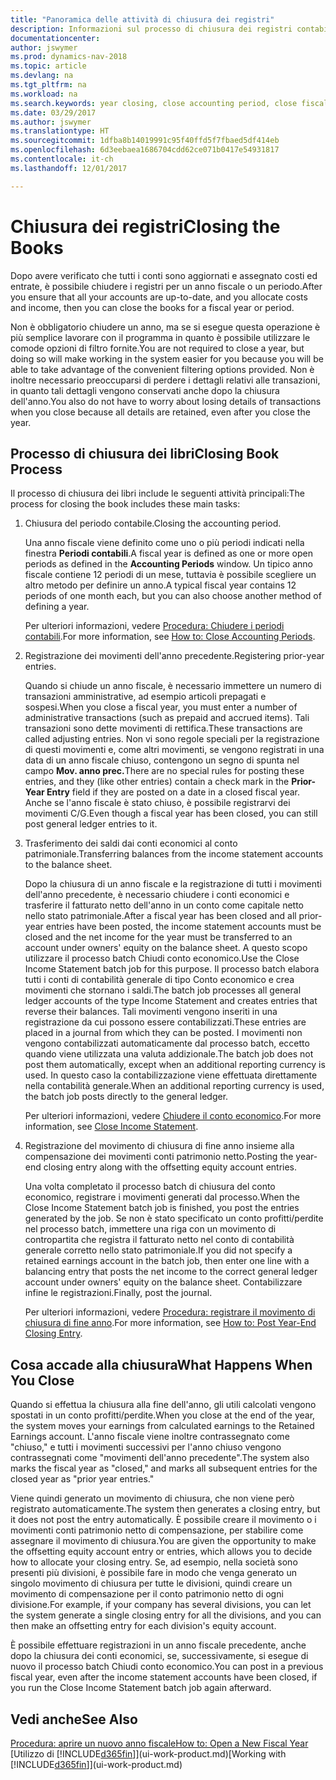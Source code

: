 ```yaml
---
title: "Panoramica delle attività di chiusura dei registri"
description: Informazioni sul processo di chiusura dei registri contabili per un anno fiscale o un periodo e su cosa accade dopo la chiusura di un anno.
documentationcenter: 
author: jswymer
ms.prod: dynamics-nav-2018
ms.topic: article
ms.devlang: na
ms.tgt_pltfrm: na
ms.workload: na
ms.search.keywords: year closing, close accounting period, close fiscal year, bank account detailed trial balance
ms.date: 03/29/2017
ms.author: jswymer
ms.translationtype: HT
ms.sourcegitcommit: 1dfba8b14019991c95f40ffd5f7fbaed5df414eb
ms.openlocfilehash: 6d3eebaea1686704cdd62ce071b0417e54931817
ms.contentlocale: it-ch
ms.lasthandoff: 12/01/2017

---
```

# <a name="closing-the-books"></a><span data-ttu-id="f774f-103">Chiusura dei registri</span><span class="sxs-lookup"><span data-stu-id="f774f-103">Closing the Books</span></span>
<span data-ttu-id="f774f-104">Dopo avere verificato che tutti i conti sono aggiornati e assegnato costi ed entrate, è possibile chiudere i registri per un anno fiscale o un periodo.</span><span class="sxs-lookup"><span data-stu-id="f774f-104">After you ensure that all your accounts are up-to-date, and you allocate costs and income, then you can close the books for a fiscal year or period.</span></span>

<span data-ttu-id="f774f-105">Non è obbligatorio chiudere un anno, ma se si esegue questa operazione è più semplice lavorare con il programma in quanto è possibile utilizzare le comode opzioni di filtro fornite.</span><span class="sxs-lookup"><span data-stu-id="f774f-105">You are not required to close a year, but doing so will make working in the system easier for you because you will be able to take advantage of the convenient filtering options provided.</span></span> <span data-ttu-id="f774f-106">Non è inoltre necessario preoccuparsi di perdere i dettagli relativi alle transazioni, in quanto tali dettagli vengono conservati anche dopo la chiusura dell'anno.</span><span class="sxs-lookup"><span data-stu-id="f774f-106">You also do not have to worry about losing details of transactions when you close because all details are retained, even after you close the year.</span></span>

## <a name="closing-book-process"></a><span data-ttu-id="f774f-107">Processo di chiusura dei libri</span><span class="sxs-lookup"><span data-stu-id="f774f-107">Closing Book Process</span></span>
<span data-ttu-id="f774f-108">Il processo di chiusura dei libri include le seguenti attività principali:</span><span class="sxs-lookup"><span data-stu-id="f774f-108">The process for closing the book includes these main tasks:</span></span>

1. <span data-ttu-id="f774f-109">Chiusura del periodo contabile.</span><span class="sxs-lookup"><span data-stu-id="f774f-109">Closing the accounting period.</span></span>

    <span data-ttu-id="f774f-110">Una anno fiscale viene definito come uno o più periodi indicati nella finestra **Periodi contabili**.</span><span class="sxs-lookup"><span data-stu-id="f774f-110">A fiscal year is defined as one or more open periods as defined in the **Accounting Periods** window.</span></span> <span data-ttu-id="f774f-111">Un tipico anno fiscale contiene 12 periodi di un mese, tuttavia è possibile scegliere un altro metodo per definire un anno.</span><span class="sxs-lookup"><span data-stu-id="f774f-111">A typical fiscal year contains 12 periods of one month each, but you can also choose another method of defining a year.</span></span>

    <span data-ttu-id="f774f-112">Per ulteriori informazioni, vedere [Procedura: Chiudere i periodi contabili](year-close-account-periods.md).</span><span class="sxs-lookup"><span data-stu-id="f774f-112">For more information, see [How to: Close Accounting Periods](year-close-account-periods.md).</span></span>
2. <span data-ttu-id="f774f-113">Registrazione dei movimenti dell'anno precedente.</span><span class="sxs-lookup"><span data-stu-id="f774f-113">Registering prior-year entries.</span></span>

    <span data-ttu-id="f774f-114">Quando si chiude un anno fiscale, è necessario immettere un numero di transazioni amministrative, ad esempio articoli prepagati e sospesi.</span><span class="sxs-lookup"><span data-stu-id="f774f-114">When you close a fiscal year, you must enter a number of administrative transactions (such as prepaid and accrued items).</span></span> <span data-ttu-id="f774f-115">Tali transazioni sono dette movimenti di rettifica.</span><span class="sxs-lookup"><span data-stu-id="f774f-115">These transactions are called adjusting entries.</span></span> <span data-ttu-id="f774f-116">Non vi sono regole speciali per la registrazione di questi movimenti e, come altri movimenti, se vengono registrati in una data di un anno fiscale chiuso, contengono un segno di spunta nel campo **Mov. anno prec.**</span><span class="sxs-lookup"><span data-stu-id="f774f-116">There are no special rules for posting these entries, and they (like other entries) contain a check mark in the **Prior-Year Entry** field if they are posted on a date in a closed fiscal year.</span></span> <span data-ttu-id="f774f-117">Anche se l'anno fiscale è stato chiuso, è possibile registrarvi dei movimenti C/G.</span><span class="sxs-lookup"><span data-stu-id="f774f-117">Even though a fiscal year has been closed, you can still post general ledger entries to it.</span></span>
3. <span data-ttu-id="f774f-118">Trasferimento dei saldi dai conti economici al conto patrimoniale.</span><span class="sxs-lookup"><span data-stu-id="f774f-118">Transferring balances from the income statement accounts to the balance sheet.</span></span>

    <span data-ttu-id="f774f-119">Dopo la chiusura di un anno fiscale e la registrazione di tutti i movimenti dell'anno precedente, è necessario chiudere i conti economici e trasferire il fatturato netto dell'anno in un conto come capitale netto nello stato patrimoniale.</span><span class="sxs-lookup"><span data-stu-id="f774f-119">After a fiscal year has been closed and all prior-year entries have been posted, the income statement accounts must be closed and the net income for the year must be transferred to an account under owners' equity on the balance sheet.</span></span> <span data-ttu-id="f774f-120">A questo scopo utilizzare il processo batch Chiudi conto economico.</span><span class="sxs-lookup"><span data-stu-id="f774f-120">Use the Close Income Statement batch job for this purpose.</span></span> <span data-ttu-id="f774f-121">Il processo batch elabora tutti i conti di contabilità generale di tipo Conto economico e crea movimenti che stornano i saldi.</span><span class="sxs-lookup"><span data-stu-id="f774f-121">The batch job processes all general ledger accounts of the type Income Statement and creates entries that reverse their balances.</span></span> <span data-ttu-id="f774f-122">Tali movimenti vengono inseriti in una registrazione da cui possono essere contabilizzati.</span><span class="sxs-lookup"><span data-stu-id="f774f-122">These entries are placed in a journal from which they can be posted.</span></span> <span data-ttu-id="f774f-123">I movimenti non vengono contabilizzati automaticamente dal processo batch, eccetto quando viene utilizzata una valuta addizionale.</span><span class="sxs-lookup"><span data-stu-id="f774f-123">The batch job does not post them automatically, except when an additional reporting currency is used.</span></span> <span data-ttu-id="f774f-124">In questo caso la contabilizzazione viene effettuata direttamente nella contabilità generale.</span><span class="sxs-lookup"><span data-stu-id="f774f-124">When an additional reporting currency is used, the batch job posts directly to the general ledger.</span></span>

    <span data-ttu-id="f774f-125">Per ulteriori informazioni, vedere [Chiudere il conto economico](year-close-income-statement.md).</span><span class="sxs-lookup"><span data-stu-id="f774f-125">For more information, see [Close Income Statement](year-close-income-statement.md).</span></span>
4. <span data-ttu-id="f774f-126">Registrazione del movimento di chiusura di fine anno insieme alla compensazione dei movimenti conti patrimonio netto.</span><span class="sxs-lookup"><span data-stu-id="f774f-126">Posting the year-end closing entry along with the offsetting equity account entries.</span></span>

    <span data-ttu-id="f774f-127">Una volta completato il processo batch di chiusura del conto economico, registrare i movimenti generati dal processo.</span><span class="sxs-lookup"><span data-stu-id="f774f-127">When the Close Income Statement batch job is finished, you post the entries generated by the job.</span></span> <span data-ttu-id="f774f-128">Se non è stato specificato un conto profitti/perdite nel processo batch, immettere una riga con un movimento di contropartita che registra il fatturato netto nel conto di contabilità generale corretto nello stato patrimoniale.</span><span class="sxs-lookup"><span data-stu-id="f774f-128">If you did not specify a retained earnings account in the batch job, then enter one line with a balancing entry that posts the net income to the correct general ledger account under owners' equity on the balance sheet.</span></span> <span data-ttu-id="f774f-129">Contabilizzare infine le registrazioni.</span><span class="sxs-lookup"><span data-stu-id="f774f-129">Finally, post the journal.</span></span>

    <span data-ttu-id="f774f-130">Per ulteriori informazioni, vedere [Procedura: registrare il movimento di chiusura di fine anno](year-how-post-year-end-close-entry.md).</span><span class="sxs-lookup"><span data-stu-id="f774f-130">For more information, see [How to: Post Year-End Closing Entry](year-how-post-year-end-close-entry.md).</span></span>

## <a name="what-happens-when-you-close"></a><span data-ttu-id="f774f-131">Cosa accade alla chiusura</span><span class="sxs-lookup"><span data-stu-id="f774f-131">What Happens When You Close</span></span>
<span data-ttu-id="f774f-132">Quando si effettua la chiusura alla fine dell'anno, gli utili calcolati vengono spostati in un conto profitti/perdite.</span><span class="sxs-lookup"><span data-stu-id="f774f-132">When you close at the end of the year, the system moves your earnings from calculated earnings to the Retained Earnings account.</span></span> <span data-ttu-id="f774f-133">L'anno fiscale viene inoltre contrassegnato come "chiuso," e tutti i movimenti successivi per l'anno chiuso vengono contrassegnati come "movimenti dell'anno precedente".</span><span class="sxs-lookup"><span data-stu-id="f774f-133">The system also marks the fiscal year as "closed," and marks all subsequent entries for the closed year as "prior year entries."</span></span>

<span data-ttu-id="f774f-134">Viene quindi generato un movimento di chiusura, che non viene però registrato automaticamente.</span><span class="sxs-lookup"><span data-stu-id="f774f-134">The system then generates a closing entry, but it does not post the entry automatically.</span></span> <span data-ttu-id="f774f-135">È possibile creare il movimento o i movimenti conti patrimonio netto di compensazione, per stabilire come assegnare il movimento di chiusura.</span><span class="sxs-lookup"><span data-stu-id="f774f-135">You are given the opportunity to make the offsetting equity account entry or entries, which allows you to decide how to allocate your closing entry.</span></span> <span data-ttu-id="f774f-136">Se, ad esempio, nella società sono presenti più divisioni, è possibile fare in modo che venga generato un singolo movimento di chiusura per tutte le divisioni, quindi creare un movimento di compensazione per il conto patrimonio netto di ogni divisione.</span><span class="sxs-lookup"><span data-stu-id="f774f-136">For example, if your company has several divisions, you can let the system generate a single closing entry for all the divisions, and you can then make an offsetting entry for each division's equity account.</span></span>

<span data-ttu-id="f774f-137">È possibile effettuare registrazioni in un anno fiscale precedente, anche dopo la chiusura dei conti economici, se, successivamente, si esegue di nuovo il processo batch Chiudi conto economico.</span><span class="sxs-lookup"><span data-stu-id="f774f-137">You can post in a previous fiscal year, even after the income statement accounts have been closed, if you run the Close Income Statement batch job again afterward.</span></span>

## <a name="see-also"></a><span data-ttu-id="f774f-138">Vedi anche</span><span class="sxs-lookup"><span data-stu-id="f774f-138">See Also</span></span>
[<span data-ttu-id="f774f-139">Procedura: aprire un nuovo anno fiscale</span><span class="sxs-lookup"><span data-stu-id="f774f-139">How to: Open a New Fiscal Year</span></span>](finance-how-open-new-fiscal-year.md)  
<span data-ttu-id="f774f-140">[Utilizzo di [!INCLUDE[d365fin](includes/d365fin_md.md)]](ui-work-product.md)</span><span class="sxs-lookup"><span data-stu-id="f774f-140">[Working with [!INCLUDE[d365fin](includes/d365fin_md.md)]](ui-work-product.md)</span></span>

